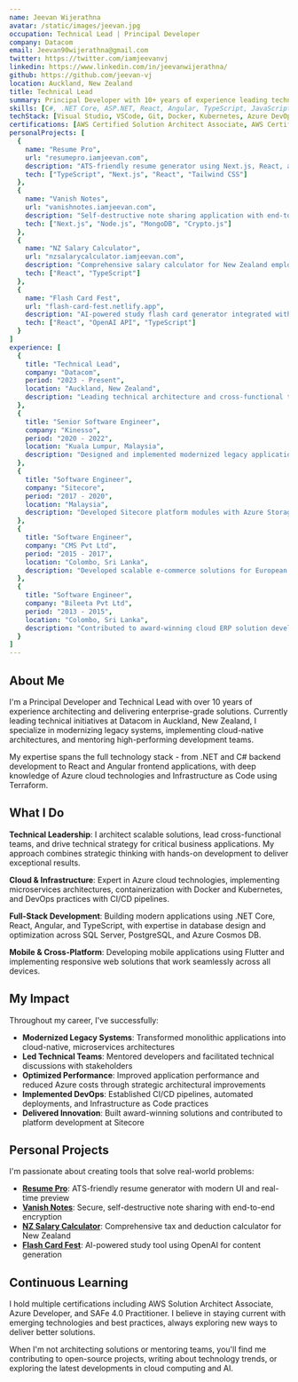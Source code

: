 ```yaml
---
name: Jeevan Wijerathna
avatar: /static/images/jeevan.jpg
occupation: Technical Lead | Principal Developer
company: Datacom
email: Jeevan90wijerathna@gmail.com
twitter: https://twitter.com/iamjeevanvj
linkedin: https://www.linkedin.com/in/jeevanwijerathna/
github: https://github.com/jeevan-vj
location: Auckland, New Zealand
title: Technical Lead
summary: Principal Developer with 10+ years of experience leading technical architecture and cross-platform development. Expert in .NET, Azure cloud technologies, React frontend development, and mobile applications. Proven track record in modernizing legacy systems, implementing Infrastructure as Code with Terraform, and delivering scalable solutions across diverse technology stacks.
skills: [C#, .NET Core, ASP.NET, React, Angular, TypeScript, JavaScript, Flutter, Java, Azure, AWS, Docker, Kubernetes, Microservices, Terraform, Infrastructure as Code, SQL Server, PostgreSQL, Oracle, Azure Storage, Azure Cosmos DB, Azure B2C, Identity Server, OAuth, JWT]
techStack: [Visual Studio, VSCode, Git, Docker, Kubernetes, Azure DevOps, GitHub Actions, Jenkins, TeamCity, Azure Pipelines, Terraform, Azure Portal, Postman, Figma, DataDog]
certifications: [AWS Certified Solution Architect Associate, AWS Certified Developer, Azure Certified Developer, Sitecore 9 Certified Developer, SAFe 4.0 Practitioner]
personalProjects: [
  {
    name: "Resume Pro",
    url: "resumepro.iamjeevan.com",
    description: "ATS-friendly resume generator using Next.js, React, and Tailwind CSS with real-time preview and multiple templates",
    tech: ["TypeScript", "Next.js", "React", "Tailwind CSS"]
  },
  {
    name: "Vanish Notes",
    url: "vanishnotes.iamjeevan.com", 
    description: "Self-destructive note sharing application with end-to-end encryption and auto-deletion features",
    tech: ["Next.js", "Node.js", "MongoDB", "Crypto.js"]
  },
  {
    name: "NZ Salary Calculator",
    url: "nzsalarycalculator.iamjeevan.com",
    description: "Comprehensive salary calculator for New Zealand employees with tax calculations and KiwiSaver",
    tech: ["React", "TypeScript"]
  },
  {
    name: "Flash Card Fest",
    url: "flash-card-fest.netlify.app",
    description: "AI-powered study flash card generator integrated with OpenAI API for automated content generation",
    tech: ["React", "OpenAI API", "TypeScript"]
  }
]
experience: [
  {
    title: "Technical Lead",
    company: "Datacom",
    period: "2023 - Present",
    location: "Auckland, New Zealand",
    description: "Leading technical architecture and cross-functional teams, driving technical strategy for critical business applications"
  },
  {
    title: "Senior Software Engineer", 
    company: "Kinesso",
    period: "2020 - 2022",
    location: "Kuala Lumpur, Malaysia",
    description: "Designed and implemented modernized legacy applications using microservices architecture"
  },
  {
    title: "Software Engineer",
    company: "Sitecore",
    period: "2017 - 2020",
    location: "Malaysia",
    description: "Developed Sitecore platform modules with Azure Storage and CDN support"
  },
  {
    title: "Software Engineer",
    company: "CMS Pvt Ltd",
    period: "2015 - 2017",
    location: "Colombo, Sri Lanka", 
    description: "Developed scalable e-commerce solutions for European markets"
  },
  {
    title: "Software Engineer",
    company: "Bileeta Pvt Ltd",
    period: "2013 - 2015",
    location: "Colombo, Sri Lanka",
    description: "Contributed to award-winning cloud ERP solution development"
  }
]
---
```


## About Me

I'm a Principal Developer and Technical Lead with over 10 years of experience architecting and delivering enterprise-grade solutions. Currently leading technical initiatives at Datacom in Auckland, New Zealand, I specialize in modernizing legacy systems, implementing cloud-native architectures, and mentoring high-performing development teams.

My expertise spans the full technology stack - from .NET and C# backend development to React and Angular frontend applications, with deep knowledge of Azure cloud technologies and Infrastructure as Code using Terraform.

## What I Do

**Technical Leadership**: I architect scalable solutions, lead cross-functional teams, and drive technical strategy for critical business applications. My approach combines strategic thinking with hands-on development to deliver exceptional results.

**Cloud & Infrastructure**: Expert in Azure cloud technologies, implementing microservices architectures, containerization with Docker and Kubernetes, and DevOps practices with CI/CD pipelines.

**Full-Stack Development**: Building modern applications using .NET Core, React, Angular, and TypeScript, with expertise in database design and optimization across SQL Server, PostgreSQL, and Azure Cosmos DB.

**Mobile & Cross-Platform**: Developing mobile applications using Flutter and implementing responsive web solutions that work seamlessly across all devices.

## My Impact

Throughout my career, I've successfully:
- **Modernized Legacy Systems**: Transformed monolithic applications into cloud-native, microservices architectures
- **Led Technical Teams**: Mentored developers and facilitated technical discussions with stakeholders  
- **Optimized Performance**: Improved application performance and reduced Azure costs through strategic architectural improvements
- **Implemented DevOps**: Established CI/CD pipelines, automated deployments, and Infrastructure as Code practices
- **Delivered Innovation**: Built award-winning solutions and contributed to platform development at Sitecore

## Personal Projects

I'm passionate about creating tools that solve real-world problems:

- **[Resume Pro](https://resumepro.iamjeevan.com)**: ATS-friendly resume generator with modern UI and real-time preview
- **[Vanish Notes](https://vanishnotes.iamjeevan.com)**: Secure, self-destructive note sharing with end-to-end encryption  
- **[NZ Salary Calculator](https://nzsalarycalculator.iamjeevan.com)**: Comprehensive tax and deduction calculator for New Zealand
- **[Flash Card Fest](https://flash-card-fest.netlify.app)**: AI-powered study tool using OpenAI for content generation

## Continuous Learning

I hold multiple certifications including AWS Solution Architect Associate, Azure Developer, and SAFe 4.0 Practitioner. I believe in staying current with emerging technologies and best practices, always exploring new ways to deliver better solutions.

When I'm not architecting solutions or mentoring teams, you'll find me contributing to open-source projects, writing about technology trends, or exploring the latest developments in cloud computing and AI.
